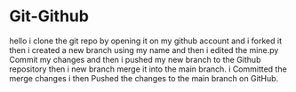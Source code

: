 # Git-Github
hello
i clone the git repo by opening it on my github account and i forked it
then i created a new branch using my name and then i edited the mine.py 
Commit my changes and then i pushed my new branch to the Github repository
then i new branch merge it into the main branch.
i Committed the merge changes 
i then Pushed the changes to the main branch on GitHub.